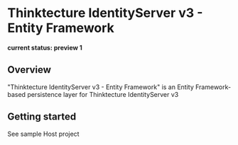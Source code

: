 # Thinktecture IdentityServer v3 - Entity Framework #

**current status: preview 1**

## Overview ##

"Thinktecture IdentityServer v3 - Entity Framework" is an Entity Framework-based persistence layer for Thinktecture IdentityServer v3

## Getting started ##
See sample Host project

